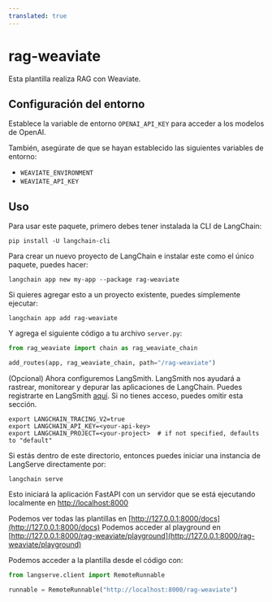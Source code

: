 ```yaml
---
translated: true
---
```


# rag-weaviate

Esta plantilla realiza RAG con Weaviate.

## Configuración del entorno

Establece la variable de entorno `OPENAI_API_KEY` para acceder a los modelos de OpenAI.

También, asegúrate de que se hayan establecido las siguientes variables de entorno:
* `WEAVIATE_ENVIRONMENT`
* `WEAVIATE_API_KEY`

## Uso

Para usar este paquete, primero debes tener instalada la CLI de LangChain:

```shell
pip install -U langchain-cli
```

Para crear un nuevo proyecto de LangChain e instalar este como el único paquete, puedes hacer:

```shell
langchain app new my-app --package rag-weaviate
```

Si quieres agregar esto a un proyecto existente, puedes simplemente ejecutar:

```shell
langchain app add rag-weaviate
```

Y agrega el siguiente código a tu archivo `server.py`:

```python
from rag_weaviate import chain as rag_weaviate_chain

add_routes(app, rag_weaviate_chain, path="/rag-weaviate")
```

(Opcional) Ahora configuremos LangSmith.
LangSmith nos ayudará a rastrear, monitorear y depurar las aplicaciones de LangChain.
Puedes registrarte en LangSmith [aquí](https://smith.langchain.com/).
Si no tienes acceso, puedes omitir esta sección.

```shell
export LANGCHAIN_TRACING_V2=true
export LANGCHAIN_API_KEY=<your-api-key>
export LANGCHAIN_PROJECT=<your-project>  # if not specified, defaults to "default"
```

Si estás dentro de este directorio, entonces puedes iniciar una instancia de LangServe directamente por:

```shell
langchain serve
```

Esto iniciará la aplicación FastAPI con un servidor que se está ejecutando localmente en
[http://localhost:8000](http://localhost:8000)

Podemos ver todas las plantillas en [http://127.0.0.1:8000/docs](http://127.0.0.1:8000/docs)
Podemos acceder al playground en [http://127.0.0.1:8000/rag-weaviate/playground](http://127.0.0.1:8000/rag-weaviate/playground)

Podemos acceder a la plantilla desde el código con:

```python
from langserve.client import RemoteRunnable

runnable = RemoteRunnable("http://localhost:8000/rag-weaviate")
```
